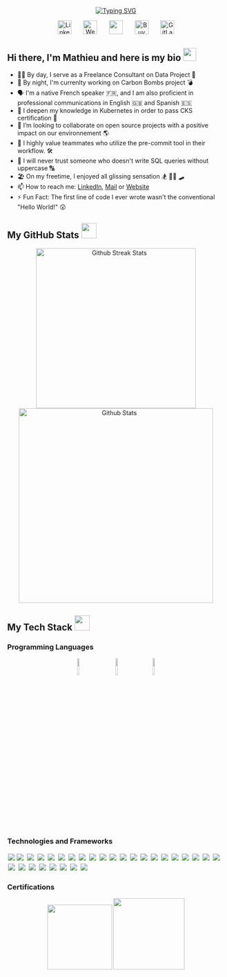 <!-- Typing section -->

<p align="center">
  <a href="https://git.io/typing-svg"><img src="https://readme-typing-svg.demolab.com?font=Fira+Code&size=28&duration=3998&pause=800&color=000000&center=true&vCenter=true&width=570&lines=Data+Analyst+and+Data+Engineer;5+years+of+coding+experience;Specialized+in+Python+and+SQL;Always+learning+new+things;AWS+Cloud+Architect+Associate;Kubernetes+Administrator+(CKA)" alt="Typing SVG" /></a>
</p>
<!-- Social icons section -->
<p align="center">
  <a href="https://linkedin.com/in/mnicolle/"><img width="32px" alt="LinkedIn" title="LinkedIn"
   src="https://cdn-icons-png.flaticon.com/512/174/174857.png"/></a>
   &#8287;&#8287;&#8287;&#8287;&#8287;
  <a href="http://mnicolle.fr"><img width="32px" alt="Website" title="Website" 
  src="https://cdn-icons-png.flaticon.com/512/5339/5339159.png"/></a>
  &#8287;&#8287;&#8287;&#8287;&#8287;
  <a href="mailto:mnicolle.pro@gmail.com" alt="Mail" title="Mail">
  <img width="32px" src="https://cdn-icons-png.flaticon.com/512/5968/5968534.png"/></a>
  &#8287;&#8287;&#8287;&#8287;&#8287;
  <a href="https://buymeacoffee.com/mnicolle"><img width="32px" alt="BuyMeACoffee" title="BuyMeACoffee" src="https://cdn.iconscout.com/icon/free/png-256/free-buymeacoffee-3629258-3030568.png"></a>
  &#8287;&#8287;&#8287;&#8287;&#8287;
  <a href="https://gitlab.com/mnicolleUTC"><img width="32px" alt="GitLab" title="GitLab" src="https://cdn.icon-icons.com/icons2/2415/PNG/512/gitlab_original_logo_icon_146503.png"/></a>
</p>
<!-- End of Typing section -->

<!-- Bio section -->
<h2 align="left">Hi there, I'm Mathieu and here is my bio <img src = "https://raw.githubusercontent.com/MartinHeinz/MartinHeinz/master/wave.gif" width = 30px></h2>

- 👨‍💻 By day, I serve as a Freelance Consultant on Data Project 🦾
- 🥷 By night, I'm currenlty working on Carbon Bombs project 💣 
- 🗣 I'm a native French speaker 🇫🇷, and I am also proficient in professional communications in English 🇬🇧 and Spanish 🇪🇸
- 🌱 I deepen my knowledge in Kubernetes in order to pass CKS certification 🏅
- 👯 I’m looking to collaborate on open source projects with a positive impact on our environnement 🌎
- 🥰 I highly value teammates who utilize the pre-commit tool in their workflow. 🛠
- 🤬 I will never trust someone who doesn't write SQL queries without uppercase 🔠
- 🏖 On my freetime, I enjoyed all glissing sensation 🏂 🏄‍♂️ 🛹
- 📫 How to reach me: <a href="https://linkedin.com/in/mnicolle/">LinkedIn</a>, <a href="mailto:mnicolle.pro@gmail.com">Mail</a> or <a href="http://mnicolle.fr">Website</a>
- ⚡ Fun Fact: The first line of code I ever wrote wasn't the conventional "Hello World!" 😲

<!-- GitHub Stat section -->

<h2 align="left">My GitHub Stats <img src = "https://i.pinimg.com/originals/65/c4/f4/65c4f452571be1261e9c623f7da488ac.gif" width = 35px></h2>

<p align="center">
  <img src="https://github-readme-streak-stats.herokuapp.com/?user=mnicolleUTC&border_radius=2&card_width=410" alt="Github Streak Stats" width="370"/>
  <img src="https://github-readme-stats.vercel.app/api?username=mnicolleUTC&hide=stars&hide_title=True&card_width=300&rank_icon=github" alt="Github Stats" width="450"/>
</p>

<!-- Technical Stack section -->
<h2 align="left">My Tech Stack <img src = "https://media.giphy.com/media/WUlplcMpOCEmTGBtBW/giphy.gif" width = 35px></h2>
<h3 align="left">Programming Languages</h3>
<p align="center">
	<img width="10%" src="https://cdn-icons-png.flaticon.com/512/5968/5968350.png"/>&nbsp;&nbsp;&nbsp;&nbsp;&nbsp;&nbsp;&nbsp;&nbsp;&nbsp;
	<img width="10%" src="https://cdn-icons-png.flaticon.com/512/4492/4492311.png"/>&nbsp;&nbsp;&nbsp;&nbsp;&nbsp;&nbsp;&nbsp;&nbsp;
	<img width="10%" src="https://upload.wikimedia.org/wikipedia/commons/thumb/4/4b/Bash_Logo_Colored.svg/2048px-Bash_Logo_Colored.svg.png"/>
</p>
<h3 align="left">Technologies and Frameworks</h3>

<img style="padding:2px" src="https://img.shields.io/badge/Docker-2496ED.svg?style=for-the-badge&logo=Docker&logoColor=white"/><img style="padding:2px" src="https://img.shields.io/badge/Kubernetes-326CE5.svg?style=for-the-badge&logo=Kubernetes&logoColor=white"/>
<img style="padding:2px" src="https://img.shields.io/badge/Amazon%20AWS-232F3E.svg?style=for-the-badge&logo=Amazon-AWS&logoColor=white"/>
<img style="padding:2px" src="https://img.shields.io/badge/Google%20Cloud-4285F4.svg?style=for-the-badge&logo=Google-Cloud&logoColor=white"/>
<img style="padding:2px" src="https://img.shields.io/badge/PyTorch-EE4C2C.svg?style=for-the-badge&logo=PyTorch&logoColor=white"/>
<img style="padding:2px" src="https://img.shields.io/badge/TensorFlow-FF6F00.svg?style=for-the-badge&logo=TensorFlow&logoColor=white"/>
<img style="padding:2px" src="https://img.shields.io/badge/Keras-D00000.svg?style=for-the-badge&logo=Keras&logoColor=white"/>
<img style="padding:2px" src="https://img.shields.io/badge/MLflow-0194E2.svg?style=for-the-badge&logo=MLflow&logoColor=white"/>
<img style="padding:2px" src="https://img.shields.io/badge/Notion-000000.svg?style=for-the-badge&logo=Notion&logoColor=white"/>
<img style="padding:2px" src="https://img.shields.io/badge/Integromat-2F8CBB.svg?style=for-the-badge&logo=Integromat&logoColor=white"/>
<img style="padding:2px" src="https://img.shields.io/badge/Git-F05032.svg?style=for-the-badge&logo=Git&logoColor=white"/>
<img style="padding:2px" src="https://img.shields.io/badge/GitHub-181717.svg?style=for-the-badge&logo=GitHub&logoColor=white"/>
<img style="padding:2px" src="https://img.shields.io/badge/GitLab-FC6D26.svg?style=for-the-badge&logo=GitLab&logoColor=white"/>
<img style="padding:2px" src="https://img.shields.io/badge/Neo4j-4581C3.svg?style=for-the-badge&logo=Neo4j&logoColor=white"/>
<img style="padding:2px" src="https://img.shields.io/badge/PostgreSQL-4169E1.svg?style=for-the-badge&logo=PostgreSQL&logoColor=white"/>
<img style="padding:2px" src="https://img.shields.io/badge/Looker-4285F4.svg?style=for-the-badge&logo=Looker&logoColor=white"/>
<img style="padding:2px" src="https://img.shields.io/badge/Tableau-E97627.svg?style=for-the-badge&logo=Tableau&logoColor=white"/>
<img style="padding:2px" src="https://img.shields.io/badge/Apache%20Airflow-017CEE.svg?style=for-the-badge&logo=Apache-Airflow&logoColor=white"/>
<img style="padding:2px" src="https://img.shields.io/badge/Streamlit-FF4B4B.svg?style=for-the-badge&logo=Streamlit&logoColor=white"/>
<img style="padding:2px" src="https://img.shields.io/badge/FastAPI-009688.svg?style=for-the-badge&logo=FastAPI&logoColor=white"/>
<img style="padding:2px" src="https://img.shields.io/badge/Flask-000000.svg?style=for-the-badge&logo=Flask&logoColor=white"/>
<img style="padding:2px" src="https://img.shields.io/badge/Snowflake-29B5E8.svg?style=for-the-badge&logo=Snowflake&logoColor=white"/>
<img style="padding:2px" src="https://img.shields.io/badge/Linux-FCC624.svg?style=for-the-badge&logo=Linux&logoColor=black"/>
<img style="padding:2px" src="https://img.shields.io/badge/LaTeX-008080.svg?style=for-the-badge&logo=LaTeX&logoColor=white"/>
<img style="padding:2px" src="https://img.shields.io/badge/Jupyter-F37626.svg?style=for-the-badge&logo=Jupyter&logoColor=white"/>
<img style="padding:2px" src="https://img.shields.io/badge/pandas-150458.svg?style=for-the-badge&logo=pandas&logoColor=white"/>
<img style="padding:2px" src="https://img.shields.io/badge/NumPy-013243.svg?style=for-the-badge&logo=NumPy&logoColor=white"/>
<img style="padding:2px" src="https://img.shields.io/badge/precommit-FAB040.svg?style=for-the-badge&logo=pre-commit&logoColor=black"/>
<img style="padding:2px" src="https://img.shields.io/badge/Poetry-60A5FA.svg?style=for-the-badge&logo=Poetry&logoColor=white"/>

<h3 align="left">Certifications</h3>
<p align="center">
  <a href="https://www.credly.com/badges/81a3461c-c7d4-4fbb-9ef8-0c50f882c44f/public_url"><img src = "https://d1.awsstatic.com/training-and-certification/certification-badges/AWS-Certified-Solutions-Architect-Associate_badge.3419559c682629072f1eb968d59dea0741772c0f.png" width = 150px></a>
  <a href="https://www.credly.com/badges/7682c913-5355-4cfc-866f-d6b64035f704/public_url"><img src = 
  "https://images.credly.com/images/8b8ed108-e77d-4396-ac59-2504583b9d54/twitter_thumb_201604_cka_from_cncfsite__281_29.png" 
  width = 165px></a>
</p>

